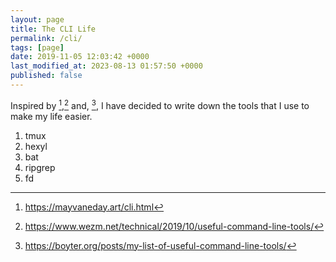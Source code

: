 ```yaml
---
layout: page
title: The CLI Life
permalink: /cli/
tags: [page]
date: 2019-11-05 12:03:42 +0000
last_modified_at: 2023-08-13 01:57:50 +0000
published: false
---
```


Inspired by [^1],[^2] and, [^3], I have decided to write down the tools that I use
to make my life easier.

1. tmux
2. hexyl
3. bat
4. ripgrep
5. fd

[^1]: <https://mayvaneday.art/cli.html>
[^2]: <https://www.wezm.net/technical/2019/10/useful-command-line-tools/>
[^3]: <https://boyter.org/posts/my-list-of-useful-command-line-tools/>
